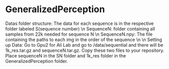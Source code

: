 # GeneralizedPerception
Datas folder structure: The data for each sequence is in the respective folder labeled S(sequence number) \n
SequenceN: folder containing all samples from 22k needed for sequence N \n
SequenceN.npy: The file containing the paths to each img in the order of the sequence \n
\n
Setting up Data: 
Go to Gpu2 for Ali Lab and go to /data/sequential and there will be 1k_res.tar.gz and sequenceN.tar.gz. Copy these two files to your repository. Place sequenceN in the SN folder and 1k_res folder in the GeneralizedPerception folder. 
